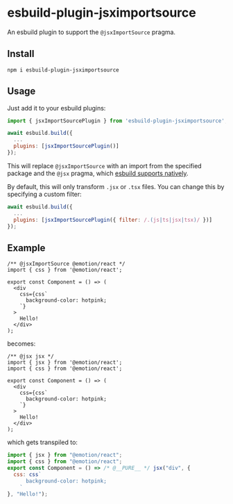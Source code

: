 # esbuild-plugin-jsximportsource
An esbuild plugin to support the `@jsxImportSource` pragma.

## Install
```
npm i esbuild-plugin-jsximportsource
```

## Usage
Just add it to your esbuild plugins:

```js
import { jsxImportSourcePlugin } from 'esbuild-plugin-jsximportsource';

await esbuild.build({
  ...
  plugins: [jsxImportSourcePlugin()]
});
```

This will replace `@jsxImportSource` with an import from the specified package and the `@jsx` pragma, which [esbuild supports natively](https://github.com/evanw/esbuild/issues/138). 

By default, this will only transform `.jsx` or `.tsx` files. You can change this by specifying a custom filter:
```js
await esbuild.build({
  ...
  plugins: [jsxImportSourcePlugin({ filter: /.(js|ts|jsx|tsx)/ })]
});
```

## Example
```tsx
/** @jsxImportSource @emotion/react */
import { css } from '@emotion/react';

export const Component = () => (
  <div
    css={css`
      background-color: hotpink;
    `}
  >
    Hello!
  </div>
);

```
becomes:
```tsx
/** @jsx jsx */
import { jsx } from '@emotion/react';
import { css } from '@emotion/react';

export const Component = () => (
  <div
    css={css`
      background-color: hotpink;
    `}
  >
    Hello!
  </div>
);
```

which gets transpiled to:
```js
import { jsx } from "@emotion/react";
import { css } from "@emotion/react";
export const Component = () => /* @__PURE__ */ jsx("div", {
  css: css`
      background-color: hotpink;
    `
}, "Hello!");

```
